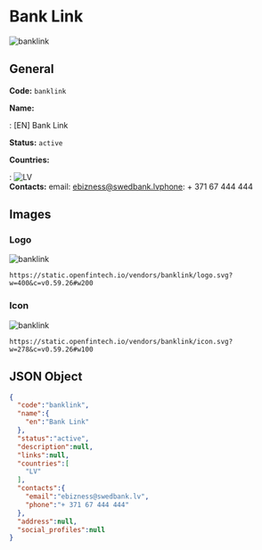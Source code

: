 
# Bank Link 
![banklink](https://static.openfintech.io/vendors/banklink/logo.svg?w=400&c=v0.59.26#w200)  

## General 
 
**Code:** `banklink` 
 
**Name:** 
 
:	[EN] Bank Link 
 
**Status:** `active` 
 
 
**Countries:** 
 
:	![LV](https://cdnjs.cloudflare.com/ajax/libs/flag-icon-css/3.3.0/flags/4x3/lv.svg#w24)  
**Contacts:** 
email: ebizness@swedbank.lvphone: + 371 67 444 444
## Images 

### Logo 
 
![banklink](https://static.openfintech.io/vendors/banklink/logo.svg?w=400&c=v0.59.26#w200)  

```
https://static.openfintech.io/vendors/banklink/logo.svg?w=400&c=v0.59.26#w200
```  

### Icon 
 
![banklink](https://static.openfintech.io/vendors/banklink/icon.svg?w=278&c=v0.59.26#w100)  

```
https://static.openfintech.io/vendors/banklink/icon.svg?w=278&c=v0.59.26#w100
```  

## JSON Object 

```json
{
  "code":"banklink",
  "name":{
    "en":"Bank Link"
  },
  "status":"active",
  "description":null,
  "links":null,
  "countries":[
    "LV"
  ],
  "contacts":{
    "email":"ebizness@swedbank.lv",
    "phone":"+ 371 67 444 444"
  },
  "address":null,
  "social_profiles":null
}
```  
